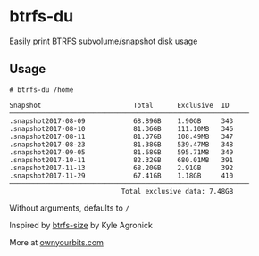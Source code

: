 # btrfs-du
Easily print BTRFS subvolume/snapshot disk usage

## Usage

```
# btrfs-du /home

Snapshot                       Total      Exclusive  ID
────────────────────────────────────────────────────────────
.snapshot2017-08-09            68.89GB    1.90GB     343
.snapshot2017-08-10            81.36GB    111.10MB   346
.snapshot2017-08-11            81.37GB    108.49MB   347
.snapshot2017-08-23            81.38GB    539.47MB   348
.snapshot2017-09-05            81.68GB    595.71MB   349
.snapshot2017-10-11            82.32GB    680.01MB   391
.snapshot2017-11-13            68.20GB    2.91GB     392
.snapshot2017-11-29            67.41GB    1.18GB     410
────────────────────────────────────────────────────────────
                            Total exclusive data: 7.48GB
```

Without arguments, defaults to `/`

Inspired by [btrfs-size](https://github.com/agronick/btrfs-size) by Kyle Agronick
                                                                                                                                                                                                      
More at [ownyourbits.com](https://ownyourbits.com/2017/12/06/check-disk-space-of-your-btrfs-snapshots-with-btrfs-du/)
